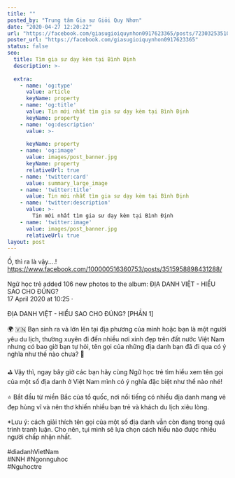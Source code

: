 ```yaml
---
title: ""
posted_by: "Trung tâm Gia sư Giỏi Quy Nhơn"
date: "2020-04-27 12:20:22"
url: "https://facebook.com/giasugioiquynhon0917623365/posts/723032535102076"
poster_url: "https://facebook.com/giasugioiquynhon0917623365"
status: false
seo:
  title: Tìm gia sư dạy kèm tại Bình Định
  description: >-
    
  extra:
    - name: 'og:type'
      value: article
      keyName: property
    - name: 'og:title'
      value: Tin mới nhất tìm gia sư dạy kèm tại Bình Định
      keyName: property
    - name: 'og:description'
      value: >-
        
      keyName: property
    - name: 'og:image'
      value: images/post_banner.jpg
      keyName: property
      relativeUrl: true
    - name: 'twitter:card'
      value: summary_large_image
    - name: 'twitter:title'
      value: Tin mới nhất tìm gia sư dạy kèm tại Bình Định
    - name: 'twitter:description'
      value: >-
        Tin mới nhất tìm gia sư dạy kèm tại Bình Định
    - name: 'twitter:image'
      value: images/post_banner.jpg
      relativeUrl: true
layout: post
---
```

Ồ, thì ra là vậy....!<br>https://www.facebook.com/100000516360753/posts/3515958898431288/<br><br>Ngữ học trẻ added 106 new photos to the album: ĐỊA DANH VIỆT - HIỂU SAO CHO ĐÚNG?<br>17 April 2020 at 10:25 ·<br><br>ĐỊA DANH VIỆT - HIỂU SAO CHO ĐÚNG? [PHẦN 1]<br><br>🌍 🇻🇳 Bạn sinh ra và lớn lên tại địa phương của mình hoặc bạn là một người yêu du lịch, thường xuyên đi đến nhiều nơi xinh đẹp trên đất nước Việt Nam nhưng có bao giờ bạn tự hỏi, tên gọi của những địa danh bạn đã đi qua có ý nghĩa như thế nào chưa? 🤔<br><br>⛳️ Vậy thì, ngay bây giờ các bạn hãy cùng Ngữ học trẻ tìm hiểu xem tên gọi của một số địa danh ở Việt Nam mình có ý nghĩa đặc biệt như thế nào nhé!<br><br>⭐️ Bắt đầu từ miền Bắc của tổ quốc, nơi nổi tiếng có nhiều địa danh mang vẻ đẹp hùng vĩ và nên thơ khiến nhiều bạn trẻ và khách du lịch xiêu lòng.<br><br>*Lưu ý: cách giải thích tên gọi của một số địa danh vẫn còn đang trong quá trình tranh luận. Cho nên, tụi mình sẽ lựa chọn cách hiểu nào được nhiều người chấp nhận nhất.<br><br>#diadanhVietNam<br>#NNH #Ngonnguhoc<br>#Nguhoctre
